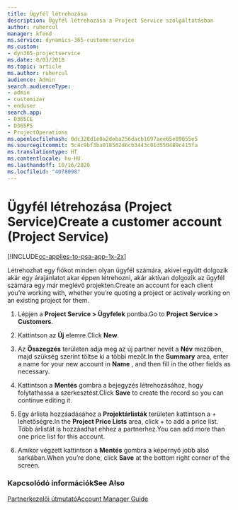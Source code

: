 ```yaml
---
title: Ügyfél létrehozása
description: Ügyfél létrehozása a Project Service szolgáltatásban
author: ruhercul
manager: kfend
ms.service: dynamics-365-customerservice
ms.custom:
- dyn365-projectservice
ms.date: 8/03/2018
ms.topic: article
ms.author: ruhercul
audience: Admin
search.audienceType:
- admin
- customizer
- enduser
search.app:
- D365CE
- D365PS
- ProjectOperations
ms.openlocfilehash: 0dc328d1e0a2deba256dacb1697aee65e89055e5
ms.sourcegitcommit: 5c4c9bf3ba018562d6cb3443c01d550489c415fa
ms.translationtype: HT
ms.contentlocale: hu-HU
ms.lasthandoff: 10/16/2020
ms.locfileid: "4078098"
---
```

# <a name="create-a-customer-account-project-service"></a><span data-ttu-id="695d5-103">Ügyfél létrehozása (Project Service)</span><span class="sxs-lookup"><span data-stu-id="695d5-103">Create a customer account (Project Service)</span></span>

[!INCLUDE[cc-applies-to-psa-app-1x-2x](../includes/cc-applies-to-psa-app-1x-2x.md)]

<span data-ttu-id="695d5-104">Létrehozhat egy fiókot minden olyan ügyfél számára, akivel együtt dolgozik akár egy árajánlatot akar éppen létrehozni, akár aktívan dolgozik az ügyfél számára egy már meglévő projekten.</span><span class="sxs-lookup"><span data-stu-id="695d5-104">Create an account for each client you’re working with, whether you’re quoting a project or actively working on an existing project for them.</span></span>  
  
1.  <span data-ttu-id="695d5-105">Lépjen a **Project Service > Ügyfelek** pontba.</span><span class="sxs-lookup"><span data-stu-id="695d5-105">Go to **Project Service > Customers**.</span></span>  
  
2.  <span data-ttu-id="695d5-106">Kattintson az **Új** elemre.</span><span class="sxs-lookup"><span data-stu-id="695d5-106">Click **New**.</span></span>  
  
3.  <span data-ttu-id="695d5-107">Az **Összegzés** területen adja meg az új partner nevét a **Név** mezőben, majd szükség szerint töltse ki a többi mezőt.</span><span class="sxs-lookup"><span data-stu-id="695d5-107">In the **Summary** area, enter a name for your new account in **Name** , and then fill in the other fields as necessary.</span></span>  
  
4.  <span data-ttu-id="695d5-108">Kattintson a **Mentés** gombra a bejegyzés létrehozásához, hogy folytathassa a szerkesztést.</span><span class="sxs-lookup"><span data-stu-id="695d5-108">Click **Save** to create the record so you can continue editing it.</span></span>  
  
5.  <span data-ttu-id="695d5-109">Egy árlista hozzáadásához a **Projektárlisták** területen kattintson a + lehetőségre.</span><span class="sxs-lookup"><span data-stu-id="695d5-109">In the **Project Price Lists** area, click + to add a price list.</span></span> <span data-ttu-id="695d5-110">Több árlistát is hozzáadhat ehhez a partnerhez.</span><span class="sxs-lookup"><span data-stu-id="695d5-110">You can add more than one price list for this account.</span></span>  
  
6.  <span data-ttu-id="695d5-111">Amikor végzett kattintson a **Mentés** gombra a képernyő jobb alsó sarkában.</span><span class="sxs-lookup"><span data-stu-id="695d5-111">When you’re done, click **Save** at the bottom right corner of the screen.</span></span>  
  
### <a name="see-also"></a><span data-ttu-id="695d5-112">Kapcsolódó információk</span><span class="sxs-lookup"><span data-stu-id="695d5-112">See Also</span></span>  
 [<span data-ttu-id="695d5-113">Partnerkezelői útmutató</span><span class="sxs-lookup"><span data-stu-id="695d5-113">Account Manager Guide</span></span>](../psa/account-manager-guide.md)
